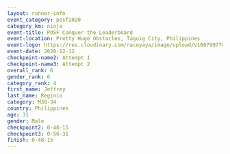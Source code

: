 ```yaml
--- 
layout: runner-info 
event_category: posf2020 
category_km: ninja 
event-title: POSF Conquer the Leaderboard 
event-location: Pretty Huge Obstacles, Taguig City, Philippines 
event-logo: https://res.cloudinary.com/raceyaya/image/upload/v1607997702/logo/2020/Conquer_the_leaderboard_bvkmom.jpg 
event-date: 2020-12-12 
checkpoint-name2: Attempt 1 
checkpoint-name3: Attempt 2 
overall_rank: 6
gender_rank: 6
category_rank: 4
first_name: Jeffrey
last_name: Reginio
category: M30-34
country: Philippines
age: 31
gender: Male
checkpoint2: 0-48-15
checkpoint3: 0-56-31
finish: 0-48-15
--- 
```

